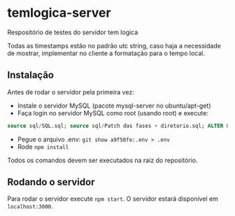 # temlogica-server

Respositório de testes do servidor tem logica

Todas as timestamps estão no padrão utc string, caso haja a necessidade de mostrar, implementar no cliente a formatação para o tempo local.

## Instalação

Antes de rodar o servidor pela primeira vez:

- Instale o servidor MySQL (pacote mysql-server no ubuntu/apt-get)
- Faça login no servidor MySQL como root (usando root) e execute:

```sql
source sql/SQL.sql; source sql/Patch das fases + diretorio.sql; ALTER USER 'root'@'localhost' IDENTIFIED WITH mysql_native_password BY 'dumb123';
```

- Pegue o arquivo .env: `git show a9f50fe:.env > .env`
- Rode `npm install`

Todos os comandos devem ser executados na raiz do repositório.

## Rodando o servidor

Para rodar o servidor execute `npm start`. O servidor estará disponível em `localhost:3000`.
